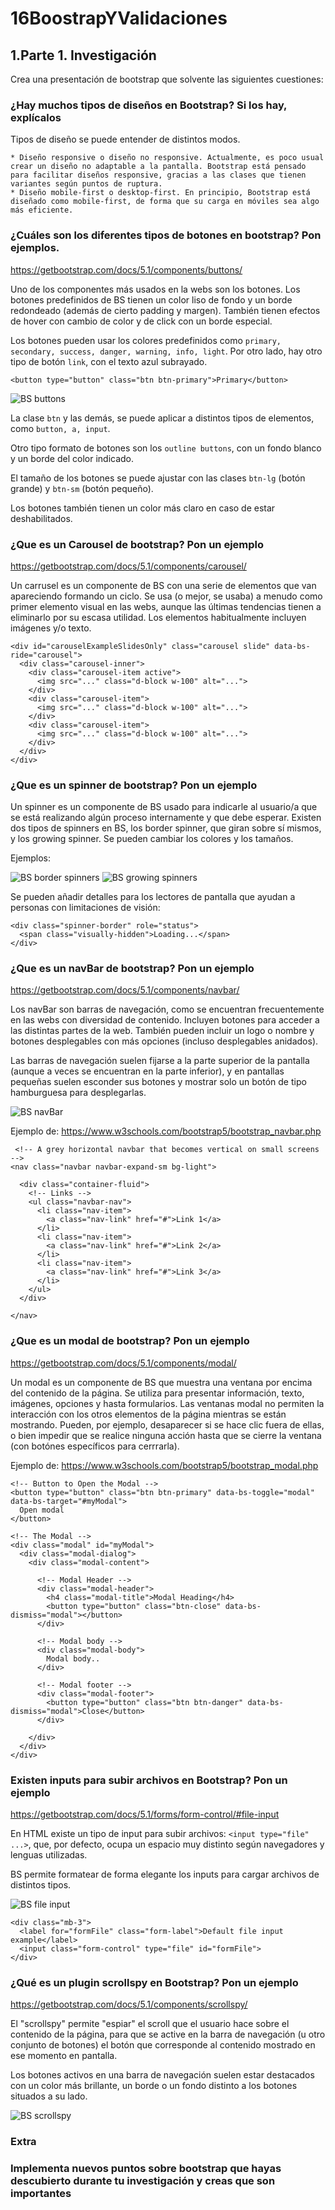 # 16BoostrapYValidaciones

## 1.Parte 1. Investigación
Crea una presentación de bootstrap que solvente las siguientes cuestiones:

### ¿Hay muchos tipos de diseños en Bootstrap? Si los hay, explícalos

Tipos de diseño se puede entender de distintos modos.

    * Diseño responsive o diseño no responsive. Actualmente, es poco usual crear un diseño no adaptable a la pantalla. Bootstrap está pensado para facilitar diseños responsive, gracias a las clases que tienen variantes según puntos de ruptura.
    * Diseño mobile-first o desktop-first. En principio, Bootstrap está diseñado como mobile-first, de forma que su carga en móviles sea algo más eficiente.


### ¿Cuáles son los diferentes tipos de botones en bootstrap? Pon ejemplos.

https://getbootstrap.com/docs/5.1/components/buttons/

Uno de los componentes más usados en la webs son los botones.
Los botones predefinidos de BS tienen un color liso de fondo y un borde redondeado (además de cierto padding y margen). También tienen efectos de hover con cambio de color y de click con un borde especial.

Los botones pueden usar los colores predefinidos como `primary, secondary, success, danger, warning, info, light`. Por otro lado, hay otro tipo de botón `link`, con el texto azul subrayado.
```
<button type="button" class="btn btn-primary">Primary</button>
```
![BS buttons](/assets/imgs/bs-buttons.png)

La clase `btn` y las demás, se puede aplicar a distintos tipos de elementos, como `button, a, input`.

Otro tipo formato de botones son los `outline buttons`, con un fondo blanco y un borde del color indicado.

El tamaño de los botones se puede ajustar con las clases `btn-lg` (botón grande) y `btn-sm` (botón pequeño).

Los botones también tienen un color más claro en caso de estar deshabilitados.


### ¿Que es un Carousel de bootstrap? Pon un ejemplo

https://getbootstrap.com/docs/5.1/components/carousel/

Un carrusel es un componente de BS con una serie de elementos que van apareciendo formando un ciclo. Se usa (o mejor, se usaba) a menudo como primer elemento visual en las webs, aunque las últimas tendencias tienen a eliminarlo por su escasa utilidad.
Los elementos habitualmente incluyen imágenes y/o texto.

```
<div id="carouselExampleSlidesOnly" class="carousel slide" data-bs-ride="carousel">
  <div class="carousel-inner">
    <div class="carousel-item active">
      <img src="..." class="d-block w-100" alt="...">
    </div>
    <div class="carousel-item">
      <img src="..." class="d-block w-100" alt="...">
    </div>
    <div class="carousel-item">
      <img src="..." class="d-block w-100" alt="...">
    </div>
  </div>
</div>
```


### ¿Que es un spinner de bootstrap? Pon un ejemplo
Un spinner es un componente de BS usado para indicarle al usuario/a que se está realizando algún proceso internamente y que debe esperar.
Existen dos tipos de spinners en BS, los border spinner, que giran sobre sí mismos, y los growing spinner.
Se pueden cambiar los colores y los tamaños.

Ejemplos:

![BS border spinners](./assets/imgs/bs-spin1.gif) ![BS growing spinners](./assets/imgs/bs-spin2.gif)

Se pueden añadir detalles para los lectores de pantalla que ayudan a personas con limitaciones de visión:

```
<div class="spinner-border" role="status">
  <span class="visually-hidden">Loading...</span>
</div>
```


### ¿Que es un navBar de bootstrap? Pon un ejemplo
https://getbootstrap.com/docs/5.1/components/navbar/

Los navBar son barras de navegación, como se encuentran frecuentemente en las webs con diversidad de contenido. Incluyen botones para acceder a las distintas partes de la web.
También pueden incluir un logo o nombre y botones desplegables con más opciones (incluso desplegables anidados).

Las barras de navegación suelen fijarse a la parte superior de la pantalla (aunque a veces se encuentran en la parte inferior), y en pantallas pequeñas suelen esconder sus botones y mostrar solo un botón de tipo hamburguesa para desplegarlas.

![BS navBar](./assets/imgs/bs-navbar.png)

Ejemplo de: https://www.w3schools.com/bootstrap5/bootstrap_navbar.php

```
 <!-- A grey horizontal navbar that becomes vertical on small screens -->
<nav class="navbar navbar-expand-sm bg-light">

  <div class="container-fluid">
    <!-- Links -->
    <ul class="navbar-nav">
      <li class="nav-item">
        <a class="nav-link" href="#">Link 1</a>
      </li>
      <li class="nav-item">
        <a class="nav-link" href="#">Link 2</a>
      </li>
      <li class="nav-item">
        <a class="nav-link" href="#">Link 3</a>
      </li>
    </ul>
  </div>

</nav>
```


### ¿Que es un modal de bootstrap? Pon un ejemplo
https://getbootstrap.com/docs/5.1/components/modal/


Un modal es un componente de BS que muestra una ventana por encima del contenido de la página. Se utiliza para presentar información, texto, imágenes, opciones y hasta formularios.
Las ventanas modal no permiten la interacción con los otros elementos de la página mientras se están mostrando. Pueden, por ejemplo, desaparecer si se hace clic fuera de ellas, o bien impedir que se realice ninguna acción hasta que se cierre la ventana (con botónes específicos para cerrrarla).

Ejemplo de:
https://www.w3schools.com/bootstrap5/bootstrap_modal.php
```
<!-- Button to Open the Modal -->
<button type="button" class="btn btn-primary" data-bs-toggle="modal" data-bs-target="#myModal">
  Open modal
</button>

<!-- The Modal -->
<div class="modal" id="myModal">
  <div class="modal-dialog">
    <div class="modal-content">

      <!-- Modal Header -->
      <div class="modal-header">
        <h4 class="modal-title">Modal Heading</h4>
        <button type="button" class="btn-close" data-bs-dismiss="modal"></button>
      </div>

      <!-- Modal body -->
      <div class="modal-body">
        Modal body..
      </div>

      <!-- Modal footer -->
      <div class="modal-footer">
        <button type="button" class="btn btn-danger" data-bs-dismiss="modal">Close</button>
      </div>

    </div>
  </div>
</div>
```


### Existen inputs para subir archivos en Bootstrap? Pon un ejemplo
https://getbootstrap.com/docs/5.1/forms/form-control/#file-input

En HTML existe un tipo de input para subir archivos: `<input type="file" ...>`, que, por defecto, ocupa un espacio muy distinto según navegadores y lenguas utilizadas.

BS permite formatear de forma elegante los inputs para cargar archivos de distintos tipos.

![BS file input](./assets/imgs/bs-file-input.png)

```
<div class="mb-3">
  <label for="formFile" class="form-label">Default file input example</label>
  <input class="form-control" type="file" id="formFile">
</div>
```


### ¿Qué es un plugin scrollspy en Bootstrap? Pon un ejemplo
https://getbootstrap.com/docs/5.1/components/scrollspy/

El "scrollspy" permite "espiar" el scroll que el usuario hace sobre el contenido de la página, para que se active en la barra de navegación (u otro conjunto de botones) el botón que corresponde al contenido mostrado en ese momento en pantalla.

Los botones activos en una barra de navegación suelen estar destacados con un color más brillante, un borde o un fondo distinto a los botones situados a su lado.

![BS scrollspy](./assets/imgs/bs-scrollspy.gif)


### Extra
### Implementa nuevos puntos sobre bootstrap que hayas descubierto durante tu investigación y creas que son importantes


